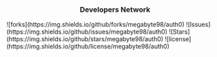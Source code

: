 <h3 align="center">Developers Network</h3>
![forks](https://img.shields.io/github/forks/megabyte98/auth0)
![Issues](https://img.shields.io/github/issues/megabyte98/auth0)
![Stars](https://img.shields.io/github/stars/megabyte98/auth0)
![license](https://img.shields.io/github/license/megabyte98/auth0)
